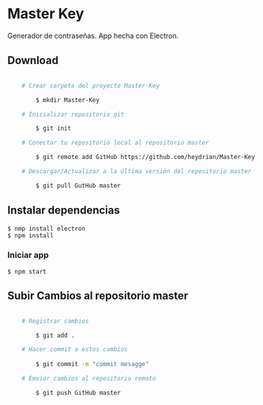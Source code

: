 # Master Key
Generador de contraseñas. App hecha con Electron.

## Download
```sh

	# Crear carpeta del proyecto Master-Key

		$ mkdir Master-Key

	# Inicializar repositorio git

		$ git init

	# Conectar tu repositorio local al repositorio master

		$ git remote add GitHub https://github.com/heydrian/Master-Key.git

	# Descargar/Actualizar a la última versión del repositorio master

		$ git pull GutHub master

```

## Instalar dependencias

	$ nmp install electron
	$ npm install

### Iniciar app
	$ npm start

## Subir Cambios al repositorio master
```sh

	# Registrar cambios

		$ git add .

	# Hacer commit a estos cambios
		
		$ git commit -m "commit mesagge"

	# Emviar cambios al repositorio remoto

		$ git push GitHub master 

```